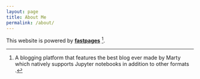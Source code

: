 ```yaml
---
layout: page
title: About Me
permalink: /about/
---
```


This website is powered by **[fastpages](https://github.com/fastai/fastpages)** [^1].



[^1]:A blogging platform that features the best blog ever made by Marty which natively supports Jupyter notebooks in addition to other formats .
